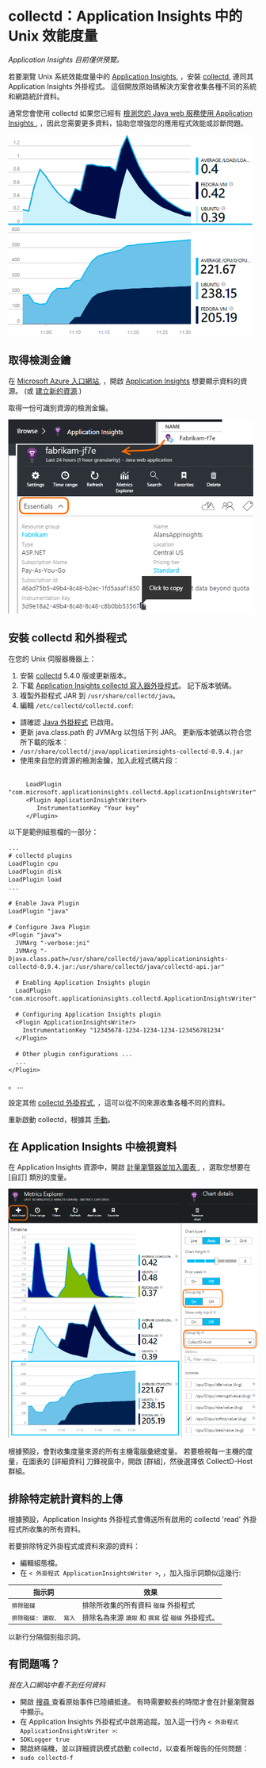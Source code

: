 <properties 
    pageTitle="collectd：Application Insights 中 Unix 上的 Java 效能統計資料" 
    description="使用 Application Insights 的 CollectD 外掛程式擴充您的 Java 網站的監視" 
    services="application-insights" 
    documentationCenter="java"
    authors="alancameronwills" 
    manager="douge"/>

<tags 
    ms.service="application-insights" 
    ms.workload="tbd" 
    ms.tgt_pltfrm="ibiza" 
    ms.devlang="na" 
    ms.topic="article" 
    ms.date="11/03/2015" 
    ms.author="awills"/>


# collectd：Application Insights 中的 Unix 效能度量

*Application Insights 目前僅供預覽。*

若要瀏覽 Unix 系統效能度量中的 [Application Insights](app-insights-overview.md), ，安裝 [collectd](http://collectd.org/), 連同其 Application Insights 外掛程式。 這個開放原始碼解決方案會收集各種不同的系統和網路統計資料。

通常您會使用 collectd 如果您已經有 [檢測您的 Java web 服務使用 Application Insights ][java], ，因此您需要更多資料，協助您增強您的應用程式效能或診斷問題。

![範例圖表](./media/app-insights-java-collectd/sample.png)

## 取得檢測金鑰

在 [Microsoft Azure 入口網站](http://portal.azure.com), ，開啟 [Application Insights](start) 想要顯示資料的資源。 (或 [建立新的資源](app-insights-create-new-resource.md).)

取得一份可識別資源的檢測金鑰。

![瀏覽全部，開啟您的資源，然後在 ](./media/app-insights-java-collectd/02-props.png)



## 安裝 collectd 和外掛程式

在您的 Unix 伺服器機器上：

1. 安裝 [collectd](http://collectd.org/) 5.4.0 版或更新版本。
2. 下載 [Application Insights collectd 寫入器外掛程式](https://azuredownloads.blob.core.windows.net/applicationinsights/sdk.html)。 記下版本號碼。
3. 複製外掛程式 JAR 到 `/usr/share/collectd/java`。
3. 編輯 `/etc/collectd/collectd.conf`:
 * 請確認 [Java 外掛程式](https://collectd.org/wiki/index.php/Plugin:Java) 已啟用。
 * 更新 java.class.path 的 JVMArg 以包括下列 JAR。 更新版本號碼以符合您所下載的版本：
  * `/usr/share/collectd/java/applicationinsights-collectd-0.9.4.jar`
 * 使用來自您的資源的檢測金鑰，加入此程式碼片段：

```

     LoadPlugin "com.microsoft.applicationinsights.collectd.ApplicationInsightsWriter"
     <Plugin ApplicationInsightsWriter>
        InstrumentationKey "Your key"
     </Plugin>
```

以下是範例組態檔的一部分：

    ...
    # collectd plugins
    LoadPlugin cpu
    LoadPlugin disk
    LoadPlugin load
    ...
    
    # Enable Java Plugin
    LoadPlugin "java"
    
    # Configure Java Plugin
    <Plugin "java">
      JVMArg "-verbose:jni"
      JVMArg "-Djava.class.path=/usr/share/collectd/java/applicationinsights-collectd-0.9.4.jar:/usr/share/collectd/java/collectd-api.jar"
    
      # Enabling Application Insights plugin
      LoadPlugin "com.microsoft.applicationinsights.collectd.ApplicationInsightsWriter"
    
      # Configuring Application Insights plugin
      <Plugin ApplicationInsightsWriter>
        InstrumentationKey "12345678-1234-1234-1234-123456781234"
      </Plugin>
    
      # Other plugin configurations ...
      ...
    </Plugin>

。 ...

設定其他 [collectd 外掛程式](https://collectd.org/wiki/index.php/Table_of_Plugins), ，這可以從不同來源收集各種不同的資料。

重新啟動 collectd，根據其 [手動](https://collectd.org/wiki/index.php/First_steps)。

## 在 Application Insights 中檢視資料

在 Application Insights 資源中，開啟 [計量瀏覽器並加入圖表 ][metrics], ，選取您想要在 [自訂] 類別的度量。

![](./media/app-insights-java-collectd/result.png)

根據預設，會對收集度量來源的所有主機電腦彙總度量。 若要檢視每一主機的度量，在圖表的 [詳細資料] 刀鋒視窗中，開啟 [群組]，然後選擇依 CollectD-Host 群組。


## 排除特定統計資料的上傳

根據預設，Application Insights 外掛程式會傳送所有啟用的 collectd 'read' 外掛程式所收集的所有資料。

若要排除特定外掛程式或資料來源的資料：

* 編輯組態檔。
* 在 `< 外掛程式 ApplicationInsightsWriter >`, ，加入指示詞類似這幾行:

 指示詞| 效果
---|---
 `排除磁碟`| 排除所收集的所有資料 `磁碟` 外掛程式
 `排除磁碟: 讀取、 寫入`| 排除名為來源 `讀取` 和 `撰寫` 從 `磁碟` 外掛程式。

以新行分隔個別指示詞。


## 有問題嗎？

*我在入口網站中看不到任何資料*

* 開啟 [搜尋 ][diagnostic] 查看原始事件已陸續抵達。 有時需要較長的時間才會在計量瀏覽器中顯示。
* 在 Application Insights 外掛程式中啟用追蹤。加入這一行內 `< 外掛程式 ApplicationInsightsWriter >`:
 *  `SDKLogger true`
* 開啟終端機，並以詳細資訊模式啟動 collectd，以查看所報告的任何問題：
 * `sudo collectd-f`







[api]: app-insights-api-custom-events-metrics.md 
[apiexceptions]: app-insights-api-custom-events-metrics.md#track-exception 
[availability]: app-insights-monitor-web-app-availability.md 
[diagnostic]: app-insights-diagnostic-search.md 
[eclipse]: app-insights-java-eclipse.md 
[java]: app-insights-java-get-started.md 
[javalogs]: app-insights-java-trace-logs.md 
[metrics]: app-insights-metrics-explorer.md 
[usage]: app-insights-web-track-usage.md 

